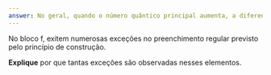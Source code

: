 ```yaml
---
answer: No geral, quando o número quântico principal aumenta, a diferença de energia entre os orbitais fica cada vez menor. Essa tendência indica que não é necessária uma grande quantidade de energia para rearranjar a estrutura eletrônica.
---
```


No bloco f, exitem numerosas exceções no preenchimento regular previsto pelo princípio de construção.

**Explique** por que tantas exceções são observadas nesses elementos.
